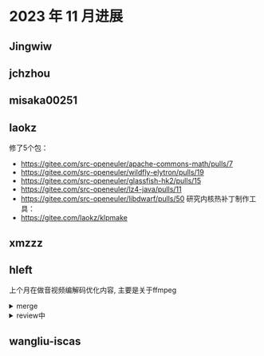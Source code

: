 # 2023 年 11 月进展

## Jingwiw

## jchzhou

## misaka00251

## laokz
修了5个包：
- https://gitee.com/src-openeuler/apache-commons-math/pulls/7
- https://gitee.com/src-openeuler/wildfly-elytron/pulls/19
- https://gitee.com/src-openeuler/glassfish-hk2/pulls/15
- https://gitee.com/src-openeuler/lz4-java/pulls/11
- https://gitee.com/src-openeuler/libdwarf/pulls/50
研究内核热补丁制作工具：
- https://gitee.com/laokz/klpmake

## xmzzz

## hleft

上个月在做音视频编解码优化内容, 主要是关于ffmpeg

<details>
  <summary>merge</summary>

- https://git.ffmpeg.org/gitweb/ffmpeg.git/commit/afb967b81e4169e9e563f6342f4f9f636627de5b
- https://git.ffmpeg.org/gitweb/ffmpeg.git/commit/ea6817d2a7561e758cd6a28903044efa8217cf69
</details>

<details>
  <summary>review中</summary>

- https://patchwork.ffmpeg.org/project/ffmpeg/patch/CAEa-L+uKuW31MEJE=o-DJ58kxPjoWENpJjKdEVfyuPTr-t8=bw@mail.gmail.com/
- https://patchwork.ffmpeg.org/project/ffmpeg/patch/CAEa-L+vZk01QWX1ZCLx0EpbnpfNWVWL6m2O+Rw0QB7vRXgpzqg@mail.gmail.com/
- https://patchwork.ffmpeg.org/project/ffmpeg/patch/CAEa-L+uf8srmXrhv4deJ5EV3Qg7ejBwSnqTSPoR09X-wx9dTWQ@mail.gmail.com/
- https://patchwork.ffmpeg.org/project/ffmpeg/patch/CAEa-L+vFZXnEjwu-dCnNZ3H+N-Gwvi7e=Z22CgxbZ5GwoUzyYQ@mail.gmail.com/
</details>

## wangliu-iscas
